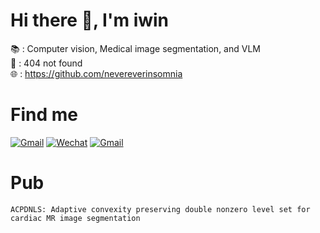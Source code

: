 # Hi there 👋, I'm iwin
📚 : Computer vision, Medical image segmentation, and VLM   
💼 : 404 not found  
🌐 : https://github.com/nevereverinsomnia

# Find me
[![Gmail](https://img.shields.io/badge/Gmail-nevereverinsomnia@gmail.com-red?color=red&style=socail&logo=gmail)](mailto:nevereverinsomnia@gmail.com)
[![Wechat](https://img.shields.io/badge/Wechat-NNNevereverinsomnia-EA4335?color=green&style=flat&logo=wechat)]()
[![Gmail](https://img.shields.io/badge/Github-nevereverinsomnia-red?color=white&style=socail&logo=github)](mailto:https://github.com/nevereverinsomnia)

# Pub
```ACPDNLS: Adaptive convexity preserving double nonzero level set for cardiac MR image segmentation```
